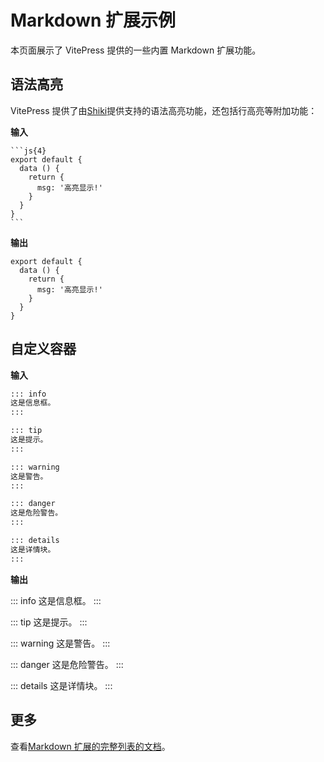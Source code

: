 # Markdown 扩展示例

本页面展示了 VitePress 提供的一些内置 Markdown 扩展功能。

## 语法高亮

VitePress 提供了由[Shiki](https://github.com/shikijs/shiki)提供支持的语法高亮功能，还包括行高亮等附加功能：

**输入**

````
```js{4}
export default {
  data () {
    return {
      msg: '高亮显示!'
    }
  }
}
```
````

**输出**

```js{4}
export default {
  data () {
    return {
      msg: '高亮显示!'
    }
  }
}
```

## 自定义容器

**输入**

```md
::: info
这是信息框。
:::

::: tip
这是提示。
:::

::: warning
这是警告。
:::

::: danger
这是危险警告。
:::

::: details
这是详情块。
:::
```

**输出**

::: info
这是信息框。
:::

::: tip
这是提示。
:::

::: warning
这是警告。
:::

::: danger
这是危险警告。
:::

::: details
这是详情块。
:::

## 更多

查看[Markdown 扩展的完整列表的文档](https://vitepress.dev/guide/markdown)。

